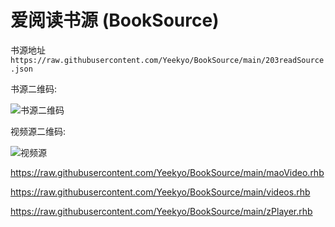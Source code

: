 # 爱阅读书源 (BookSource)

书源地址 `https://raw.githubusercontent.com/Yeekyo/BookSource/main/203readSource.json`

书源二维码:

![书源二维码](https://s1.ax1x.com/2022/05/22/OxQV4H.jpg "QRCode_TOhG.jpg")

视频源二维码:

![视频源](https://s1.ax1x.com/2022/05/22/OxQYCj.jpg "videos.jpg")

https://raw.githubusercontent.com/Yeekyo/BookSource/main/maoVideo.rhb

https://raw.githubusercontent.com/Yeekyo/BookSource/main/videos.rhb

https://raw.githubusercontent.com/Yeekyo/BookSource/main/zPlayer.rhb
